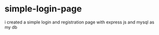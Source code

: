 # simple-login-page
i created a simple login and registration page with express js and mysql as my db
